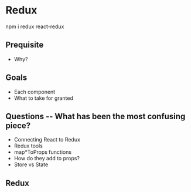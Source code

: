 # Redux

npm i redux react-redux

## Prequisite

- Why? 

## Goals

- Each component
- What to take for granted

## Questions -- What has been the most confusing piece?

- Connecting React to Redux
- Redux tools
- map*ToProps functions
 - How do they add to props?
- Store vs State


## Redux
